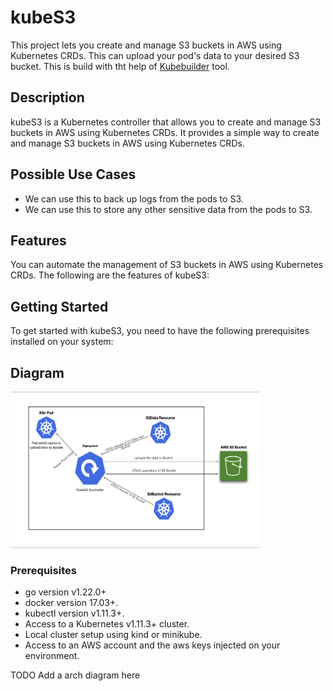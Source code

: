 # kubeS3
This project lets you create and manage S3 buckets in AWS using Kubernetes CRDs.
This can upload your pod's data to your desired S3 bucket.
This is build with tht help of [Kubebuilder](https://book.kubebuilder.io/) tool.

## Description
kubeS3 is a Kubernetes controller that allows you to create and manage S3 buckets in AWS using Kubernetes CRDs. It provides a simple way to create and manage S3 buckets in AWS using Kubernetes CRDs.

## Possible Use Cases
- We can use this to back up logs from the pods to S3.
- We can use this to store any other sensitive data from the pods to S3.

## Features
You can automate the management of S3 buckets in AWS using Kubernetes CRDs. The following are the features of kubeS3:

## Getting Started
To get started with kubeS3, you need to have the following prerequisites installed on your system:

## Diagram

<img src="/docs/images/kubeS3.png" alt="kubeS3" width="400" height="250"/>

### Prerequisites
- go version v1.22.0+
- docker version 17.03+.
- kubectl version v1.11.3+.
- Access to a Kubernetes v1.11.3+ cluster.
- Local cluster setup using kind or minikube.
- Access to an AWS account and the aws keys injected on your environment.

TODO Add a arch diagram here
